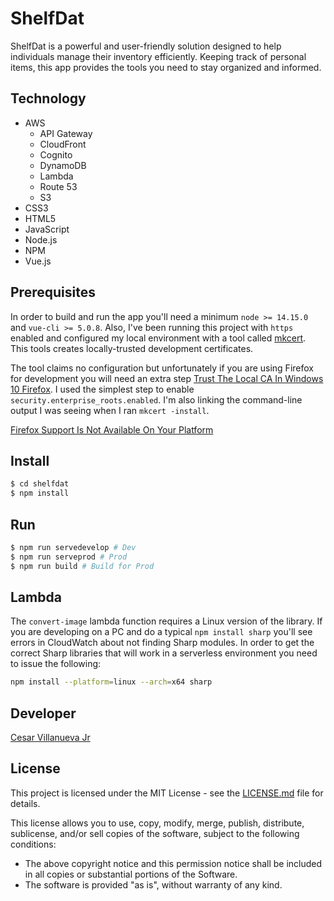 # ShelfDat

ShelfDat is a powerful and user-friendly solution designed to help individuals manage their inventory efficiently. Keeping track of personal items, this app provides the tools you need to stay organized and informed.

## Technology
+ AWS
  + API Gateway
  + CloudFront
  + Cognito
  + DynamoDB
  + Lambda
  + Route 53
  + S3
+ CSS3
+ HTML5
+ JavaScript
+ Node.js
+ NPM
+ Vue.js

## Prerequisites
In order to build and run the app you'll need a minimum `node >= 14.15.0` and `vue-cli >= 5.0.8`. Also, I've been running this project with `https` enabled and configured my local environment with a tool called [mkcert](https://github.com/FiloSottile/mkcert). This tools creates locally-trusted development certificates.

The tool claims no configuration but unfortunately if you are using Firefox for development you will need an extra step [Trust The Local CA In Windows 10 Firefox](https://gist.github.com/cecilemuller/9492b848eb8fe46d462abeb26656c4f8#windows-10-firefox). I used the simplest step to enable `security.enterprise_roots.enabled`. I'm also linking the command-line output I was seeing when I ran `mkcert -install`.

[Firefox Support Is Not Available On Your Platform](https://github.com/FiloSottile/mkcert/issues/266)

## Install
```bash
$ cd shelfdat
$ npm install
```

## Run
```bash
$ npm run servedevelop # Dev
$ npm run serveprod # Prod
$ npm run build # Build for Prod
```

## Lambda
The `convert-image` lambda function requires a Linux version of the library. If you are developing on a PC and do a typical `npm install sharp` you'll see errors in CloudWatch about not finding Sharp modules. In order to get the correct Sharp libraries that will work in a serverless environment you need to issue the following:
```bash
npm install --platform=linux --arch=x64 sharp
```

## Developer
[Cesar Villanueva Jr](https://ardentforms.com)

## License
This project is licensed under the MIT License - see the [LICENSE.md](LICENSE.md) file for details.

This license allows you to use, copy, modify, merge, publish, distribute, sublicense, and/or sell copies of the software, subject to the following conditions:

- The above copyright notice and this permission notice shall be included in all copies or substantial portions of the Software.
- The software is provided "as is", without warranty of any kind.